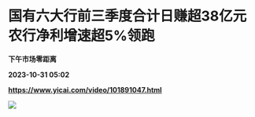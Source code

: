 # 国有六大行前三季度合计日赚超38亿元 农行净利增速超5%领跑
**下午市场零距离**

**2023-10-31 05:02**

**https://www.yicai.com/video/101891047.html**

![](http://imgcdn.yicai.com/vms-new/2023/10/5eab3f8d-f7b6-44fd-81b9-42d4a6ab0b23_tZBf.jpg)
